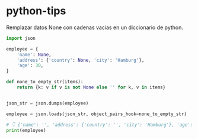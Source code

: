 # python-tips

Remplazar datos None con cadenas vacías en un diccionario de python.

```python
import json

employee = {
    'name': None,
    'address': {'country': None, 'city': 'Hamburg'},
    'age': 30,
}

def none_to_empty_str(items):
    return {k: v if v is not None else '' for k, v in items}


json_str = json.dumps(employee)

employee = json.loads(json_str, object_pairs_hook=none_to_empty_str)

# 👇️ {'name': '', 'address': {'country': '', 'city': 'Hamburg'}, 'age': 30}
print(employee)
```
